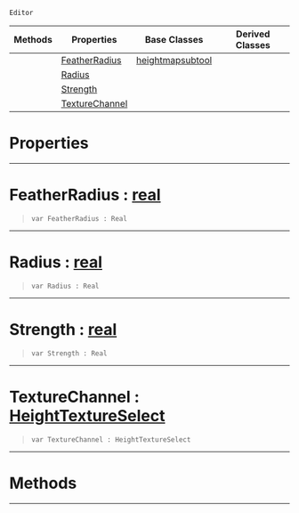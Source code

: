  `Editor`

|Methods|Properties|Base Classes|Derived Classes|
|---|---|---|---|
| |[ FeatherRadius](https://github.com/ArendDanielek/ZeroDocsTest/blob/master/code_reference/class_reference/weightpaintertool.markdown#featherradius-zero-engin)|[heightmapsubtool](https://github.com/ArendDanielek/ZeroDocsTest/blob/master/code_reference/class_reference/heightmapsubtool.markdown)| |
| |[ Radius](https://github.com/ArendDanielek/ZeroDocsTest/blob/master/code_reference/class_reference/weightpaintertool.markdown#radius-zero-engine-docum)| | |
| |[ Strength](https://github.com/ArendDanielek/ZeroDocsTest/blob/master/code_reference/class_reference/weightpaintertool.markdown#strength-zero-engine-doc)| | |
| |[ TextureChannel](https://github.com/ArendDanielek/ZeroDocsTest/blob/master/code_reference/class_reference/weightpaintertool.markdown#texturechannel-zero-engi)| | |


 #  Properties


---  
 #  FeatherRadius : [real](https://github.com/ArendDanielek/ZeroDocsTest/blob/master/code_reference/zilch_base_types/real.markdown)

> 
> ``` lang=cpp, name=Zilch
> var FeatherRadius : Real


---  
 #  Radius : [real](https://github.com/ArendDanielek/ZeroDocsTest/blob/master/code_reference/zilch_base_types/real.markdown)

> 
> ``` lang=cpp, name=Zilch
> var Radius : Real


---  
 #  Strength : [real](https://github.com/ArendDanielek/ZeroDocsTest/blob/master/code_reference/zilch_base_types/real.markdown)

> 
> ``` lang=cpp, name=Zilch
> var Strength : Real


---  
 #  TextureChannel : [HeightTextureSelect](https://github.com/ArendDanielek/ZeroDocsTest/blob/master/code_reference/enum_reference.markdown#heighttextureselect)

> 
> ``` lang=cpp, name=Zilch
> var TextureChannel : HeightTextureSelect


---  
 #  Methods


---  
 
  
  
  
  
  
  
  

 